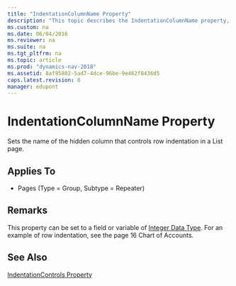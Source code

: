 ```yaml
---
title: "IndentationColumnName Property"
description: "This topic describes the IndentationColumnName property, which sets the name of the hidden column that controls row indentation in a List page."
ms.custom: na
ms.date: 06/04/2016
ms.reviewer: na
ms.suite: na
ms.tgt_pltfrm: na
ms.topic: article
ms.prod: "dynamics-nav-2018"
ms.assetid: 8af95802-5ad7-4dce-96be-9e462f8436d5
caps.latest.revision: 8
manager: edupont
---
```

# IndentationColumnName Property
Sets the name of the hidden column that controls row indentation in a List page.  
  
## Applies To  
  
-   Pages \(Type = Group, Subtype = Repeater\)  
  
## Remarks  
 This property can be set to a field or variable of [Integer Data Type](Integer-Data-Type.md). For an example of row indentation, see the page 16 Chart of Accounts.  
  
## See Also  
 [IndentationControls Property](IndentationControls-Property.md)